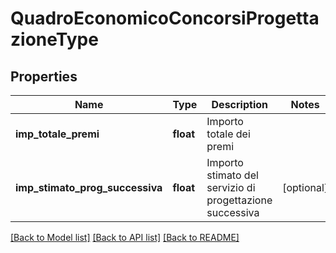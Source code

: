 # QuadroEconomicoConcorsiProgettazioneType

## Properties
Name | Type | Description | Notes
------------ | ------------- | ------------- | -------------
**imp_totale_premi** | **float** | Importo totale dei premi | 
**imp_stimato_prog_successiva** | **float** | Importo stimato del servizio di progettazione successiva | [optional] 

[[Back to Model list]](../README.md#documentation-for-models) [[Back to API list]](../README.md#documentation-for-api-endpoints) [[Back to README]](../README.md)

